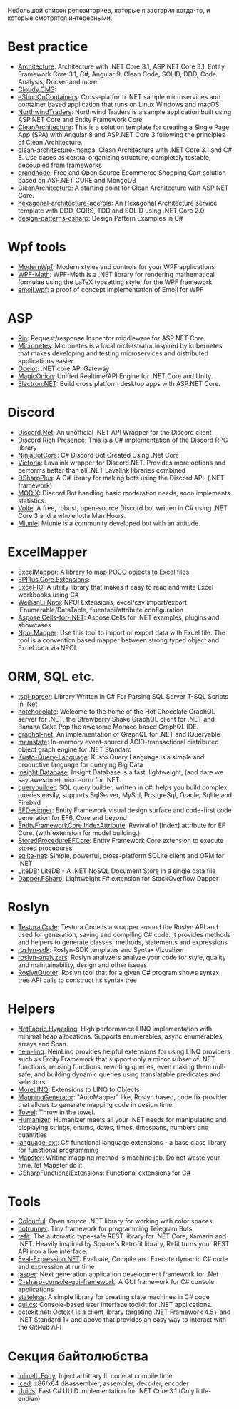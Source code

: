Небольшой список репозиториев, которые я застарил когда-то, и которые смотрятся интересными.

# Best practice

- [Architecture](https://github.com/rafaelfgx/Architecture): Architecture with .NET Core 3.1, ASP.NET Core 3.1, Entity Framework Core 3.1, C#, Angular 9, Clean Code, SOLID, DDD, Code Analysis, Docker and more.
- [Cloudy.CMS](https://github.com/cloudy-cms/Cloudy.CMS): 
- [eShopOnContainers](https://github.com/dotnet-architecture/eShopOnContainers): Cross-platform .NET sample microservices and container based application that runs on Linux Windows and macOS
- [NorthwindTraders](https://github.com/jasontaylordev/NorthwindTraders): Northwind Traders is a sample application built using ASP.NET Core and Entity Framework Core
- [CleanArchitecture](https://github.com/jasontaylordev/CleanArchitecture): This is a solution template for creating a Single Page App (SPA) with Angular 8 and ASP.NET Core 3 following the principles of Clean Architecture.
- [clean-architecture-manga](https://github.com/ivanpaulovich/clean-architecture-manga): Clean Architecture with .NET Core 3.1 and C# 8. Use cases as central organizing structure, completely testable, decoupled from frameworks
- [grandnode](https://github.com/grandnode/grandnode): Free and Open Source Ecommerce Shopping Cart solution based on ASP.NET CORE and MongoDB
- [CleanArchitecture](https://github.com/ardalis/CleanArchitecture): A starting point for Clean Architecture with ASP.NET Core.
- [hexagonal-architecture-acerola](https://github.com/ivanpaulovich/hexagonal-architecture-acerola): An Hexagonal Architecture service template with DDD, CQRS, TDD and SOLID using .NET Core 2.0
- [design-patterns-csharp](https://github.com/RefactoringGuru/design-patterns-csharp): Design Pattern Examples in C#

# Wpf tools

- [ModernWpf](https://github.com/Kinnara/ModernWpf): Modern styles and controls for your WPF applications
- [WPF-Math](https://github.com/ForNeVeR/wpf-math): WPF-Math is a .NET library for rendering mathematical formulae using the LaTeX typsetting style, for the WPF framework
- [emoji.wpf](https://github.com/samhocevar/emoji.wpf): a proof of concept implementation of Emoji for WPF

# ASP

- [Rin](https://github.com/mayuki/Rin): Request/response Inspector middleware for ASP.NET Core
- [Micronetes](https://github.com/davidfowl/Micronetes): Micronetes is a local orchestrator inspired by kubernetes that makes developing and testing microservices and distributed applications easier.
- [Ocelot](https://github.com/ThreeMammals/Ocelot): .NET core API Gateway
- [MagicOnion](https://github.com/Cysharp/MagicOnion): Unified Realtime/API Engine for .NET Core and Unity.
- [Electron.NET](https://github.com/ElectronNET/Electron.NET): Build cross platform desktop apps with ASP.NET Core.

# Discord

- [Discord.Net](https://github.com/discord-net/Discord.Net): An unofficial .NET API Wrapper for the Discord client
- [Discord Rich Presence](https://github.com/Lachee/discord-rpc-csharp): This is a C# implementation of the Discord RPC library
- [NinjaBotCore](https://github.com/gngrninja/NinjaBotCore): C# Discord Bot Created Using .Net Core
- [Victoria](https://github.com/Yucked/Victoria): Lavalink wrapper for Discord.NET. Provides more options and performs better than all .NET Lavalink libraries combined
- [DSharpPlus](https://github.com/DSharpPlus/DSharpPlus): A C# library for making bots using the Discord API. (.NET framework)
- [MODiX](https://github.com/discord-csharp/MODiX): Discord Bot handling basic moderation needs, soon implements statistics.
- [Volte](https://github.com/Ultz/Volte): A free, robust, open-source Discord bot written in C# using .NET Core 3 and a whole lotta Man Hours.
- [Miunie](https://github.com/control-net/Miunie): Miunie is a community developed bot with an attitude.

# ExcelMapper

- [ExcelMapper](https://github.com/mganss/ExcelMapper): A library to map POCO objects to Excel files.
- [EPPlus.Core.Extensions](https://github.com/eraydin/EPPlus.Core.Extensions): 
- [Excel-IO](https://github.com/OfficeDev/Excel-IO): A utility library that makes it easy to read and write Excel workbooks using C#
- [WeihanLi.Npoi](https://github.com/WeihanLi/WeihanLi.Npoi): NPOI Extensions, excel/csv import/export IEnumerable<T>/DataTable, fluentapi/attribute configuration
- [Aspose.Cells-for-.NET](https://github.com/aspose-cells/Aspose.Cells-for-.NET): Aspose.Cells for .NET examples, plugins and showcases
- [Npoi.Mapper](https://github.com/donnytian/Npoi.Mapper): Use this tool to import or export data with Excel file. The tool is a convention based mapper between strong typed object and Excel data via NPOI.


# ORM, SQL etc.

- [tsql-parser](https://github.com/bruce-dunwiddie/tsql-parser): Library Written in C# For Parsing SQL Server T-SQL Scripts in .Net
- [hotchocolate](https://github.com/ChilliCream/hotchocolate): Welcome to the home of the Hot Chocolate GraphQL server for .NET, the Strawberry Shake GraphQL client for .NET and Banana Cake Pop the awesome Monaco based GraphQL IDE.
- [graphql-net](https://github.com/chkimes/graphql-net): An implementation of GraphQL for .NET and IQueryable
- [memstate](https://github.com/DevrexLabs/memstate): In-memory event-sourced ACID-transactional distributed object graph engine for .NET Standard
- [Kusto-Query-Language](https://github.com/microsoft/Kusto-Query-Language): Kusto Query Language is a simple and productive language for querying Big Data
- [Insight.Database](https://github.com/jonwagner/Insight.Database): Insight.Database is a fast, lightweight, (and dare we say awesome) micro-orm for .NET.
- [querybuilder](https://github.com/sqlkata/querybuilder): SQL query builder, written in c#, helps you build complex queries easily, supports SqlServer, MySql, PostgreSql, Oracle, Sqlite and Firebird
- [EFDesigner](https://github.com/msawczyn/EFDesigner): Entity Framework visual design surface and code-first code generation for EF6, Core and beyond
- [EntityFrameworkCore.IndexAttribute](https://github.com/jsakamoto/EntityFrameworkCore.IndexAttribute): Revival of [Index] attribute for EF Core. (with extension for model building.)
- [StoredProcedureEFCore](https://github.com/verdie-g/StoredProcedureEFCore): Entity Framework Core extension to execute stored procedures
- [sqlite-net](https://github.com/praeclarum/sqlite-net): Simple, powerful, cross-platform SQLite client and ORM for .NET
- [LiteDB](https://github.com/mbdavid/LiteDB): LiteDB - A .NET NoSQL Document Store in a single data file
- [Dapper.FSharp](https://github.com/Dzoukr/Dapper.FSharp): Lightweight F# extension for StackOverflow Dapper

# Roslyn

- [Testura.Code](https://github.com/Testura/Testura.Code): Testura.Code is a wrapper around the Roslyn API and used for generation, saving and compiling C# code. It provides methods and helpers to generate classes, methods, statements and expressions
- [roslyn-sdk](https://github.com/dotnet/roslyn-sdk): Roslyn-SDK templates and Syntax Vizualizer
- [roslyn-analyzers](https://github.com/dotnet/roslyn-analyzers): Roslyn analyzers analyze your code for style, quality and maintainability, design and other issues
- [RoslynQuoter](https://github.com/KirillOsenkov/RoslynQuoter): Roslyn tool that for a given C# program shows syntax tree API calls to construct its syntax tree

# Helpers

- [NetFabric.Hyperlinq](https://github.com/NetFabric/NetFabric.Hyperlinq): High performance LINQ implementation with minimal heap allocations. Supports enumerables, async enumerables, arrays and Span<T>.
- [nein-linq](https://github.com/axelheer/nein-linq): NeinLinq provides helpful extensions for using LINQ providers such as Entity Framework that support only a minor subset of .NET functions, reusing functions, rewriting queries, even making them null-safe, and building dynamic queries using translatable predicates and selectors.
- [MoreLINQ](https://github.com/morelinq/MoreLINQ): Extensions to LINQ to Objects
- [MappingGenerator](https://github.com/cezarypiatek/MappingGenerator): "AutoMapper" like, Roslyn based, code fix provider that allows to generate mapping code in design time.
- [Towel](https://github.com/ZacharyPatten/Towel): Throw in the towel.
- [Humanizer](https://github.com/Humanizr/Humanizer): Humanizer meets all your .NET needs for manipulating and displaying strings, enums, dates, times, timespans, numbers and quantities
- [language-ext](https://github.com/louthy/language-ext): C# functional language extensions - a base class library for functional programming
- [Mapster](https://github.com/MapsterMapper/Mapster): Writing mapping method is machine job. Do not waste your time, let Mapster do it.
- [CSharpFunctionalExtensions](https://github.com/vkhorikov/CSharpFunctionalExtensions): Functional extensions for C#

# Tools

- [Colourful](https://github.com/tompazourek/Colourful): Open source .NET library for working with color spaces.
- [botrunner](https://github.com/impworks/botrunner): Tiny framework for programming Telegram Bots
- [refit](https://github.com/reactiveui/refit): The automatic type-safe REST library for .NET Core, Xamarin and .NET. Heavily inspired by Square's Retrofit library, Refit turns your REST API into a live interface.
- [Eval-Expression.NET](https://github.com/zzzprojects/Eval-Expression.NET): Evaluate, Compile and Execute dynamic C# code and expression at runtime
- [jasper](https://github.com/JasperFx/jasper): Next generation application development framework for .Net
- [C-sharp-console-gui-framework](https://github.com/TomaszRewak/C-sharp-console-gui-framework): A GUI framework for C# console applications
- [stateless](https://github.com/dotnet-state-machine/stateless): A simple library for creating state machines in C# code
- [gui.cs](https://github.com/migueldeicaza/gui.cs): Console-based user interface toolkit for .NET applications.
- [octokit.net](https://github.com/octokit/octokit.net): Octokit is a client library targeting .NET Framework 4.5+ and .NET Standard 1+ and above that provides an easy way to interact with the GitHub API


# Секция байтолюбства

- [InlineIL.Fody](https://github.com/ltrzesniewski/InlineIL.Fody): Inject arbitrary IL code at compile time.
- [iced](https://github.com/0xd4d/iced): x86/x64 disassembler, assembler, decoder, encoder
- [Uuids](https://github.com/vanbukin/Uuids): Fast C# UUID implementation for .NET Core 3.1 (Only little-endian)